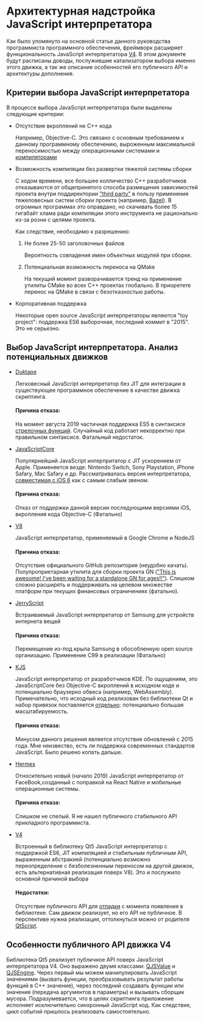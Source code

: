 
# Архитектурная надстройка JavaScript интерпретатора

Как было упомянуто на основной статье данного руководства программиста программного обеспечения, фреймворк расширяет функциональность JavaScript интерпретатора [V4](https://wiki.qt.io/V4). В этом документе будут расписаны доводы, послужившие катализатором выбора именно этого движка, а так же описание особенностей его публичного API и архитектуры дополнения.

## Критерии выбора JavaScript интерпретатора

В процессе выбора JavaScript интерпретатора были выделены следующие критерии:

 - Отсутствие вкроплений не C++ кода 

    Например, Objective-C. Это связано с основным требованием к данному программному обеспечению, выроженным максимальной переносимостью между операционными системами и [компиляторами](https://ru.stackoverflow.com/questions/1021524/Заголовочные-файлы-при-использовании-шаблонных-классов-c-с-компилятором-clang)

 - Возможность компиляции без развертки тяжелой системы сборки

    С ходом времени, все большее колличество C++ разработчиков отказываются от общепринятого способа размещения зависимостей проекта внутри поддиректории ["third party"](https://en.wikipedia.org/wiki/Third-party_software_component) в пользу применения тяжеловесных систем сборки проекта (например, [Bazel](https://bazel.build/)). В огромных программах это оправдано, но скачивать более 15 гигабайт хлама ради компиляции этого инструмента не рационально из-за розни с целями проекта.

    Как следствие, необходимо к разрешению:

    1. Не более 25-50 заголовочных файлов
        
        Вероятность совпадения имен объектных модулей при сборке.

    2. Потенциальная возможность переноса на QMake

        На текущий момент разворачивается тренд на применение утилиты CMake во всех C++ проектах глобально. В приоретете перенос на QMake в связи с безотказностью работы. 

 - Корпоративная поддержка

    Некоторые open source JavaScript интерпретаторы являются "toy project": поддержка ES6 выборочная, последний коммит в "2015". Это не серьезно.

## Выбор JavaScript интерпретатора. Анализ потенциальных движков

 - [Duktape](https://duktape.org/)

    Легковесный JavaScript интерпретатор без JIT для интеграции в существующее программное обеспечение в качестве движка скриптинга.

    #### Причина отказа:
    
    На момент августа 2019 частичная поддержка ES5 в синтаксисе [стрелочных функций](https://developer.mozilla.org/ru/docs/Web/JavaScript/Reference/Functions/Arrow_functions). Случайный код работает некорректно при правильном синтаксисе. Фатальный недостаток.

 - [JavaScriptCore](https://github.com/WebKit/webkit/tree/master/Source/JavaScriptCore)

    Популярнейший JavaScript интерпритатор с JIT ускорением от Apple. Применяется везде: Nintendo Switch, Sony Playstation, iPhone Safary, Mac Safary и др. Рассматривалась версия интерпретатора, [совместимая с iOS 6](https://github.com/phoboslab/JavaScriptCore-iOS) как с самым слабым звеном. 

    #### Причина отказа:
    
    Отказ от поддержки данной версии последующими версиями iOS, вкропления кода Objective-C (Фатально)

 - [V8](https://v8.dev/)

    JavaScript интерпретатор, применяемый в Google Chrome и NodeJS

    #### Причина отказа:
    
    Отсутствие официального GitHub репозитория (неудобно качать). Полупроприетарная утилита для сборки проекта GN (["This is awesome! I've been waiting for a standalone GN for ages!!"](https://www.reddit.com/r/cpp/comments/90vabm/gn_a_metabuild_system_that_generates_build_files/)). Слишком сложно расширять и поддерживать на целевом множестве платформ при текущих финансовых ограничениях (фатально).

 - [JerryScript](https://github.com/jerryscript-project/jerryscript)

    Встраиваемый JavaScript интерпретатор от Samsung для устройств интернета вещей

    #### Причина отказа:
    
    Перемещение из-под крыла Samsung в обособленную open source организацию. Применение C99 в реализации (Фатально)

 - [KJS](https://github.com/KDE/kjs)

    JavaScript интерпретатор от разработчиков KDE. По ощущениям, это JavaScriptCore без Objective-C вкроплений в исходном коде и потенциально браузерно обвеса (например, WebAssembly). Примечательно, что исходный код реализован без библиотеки Qt и набор привязок поставляется [отдельно](https://github.com/KDE/kjsembed): потенциально большая масштабируемость.

    #### Причина отказа:
    
    Минусом данного решения является отсутствие обновлений с 2015 года. Мне неизвество, есть ли поддержка современных стандартов JavaScript. Было решено копать дальше.

 - [Hermes](https://github.com/facebook/hermes)

    Относительно новый (начало 2019) JavaScript интерпретатор от FaceBook,созданный с поправкой на React Native и мобильные операционные системы.

    #### Причина отказа:
    
    Слишком не спелый. Я не нашел публичного стабильного API прикладного программиста.

 - [V4](https://wiki.qt.io/V4)

    Встроенный в библиотеку Qt5 JavaScript интерпретатор с поддержкой ES6, JIT компиляцией и стабильным публичным API, выраженным абстракией (потенциально возможно переопределение с безболезненным переносом на другой движок, есть альтернативная реализация поверх V8). Это и послужило основной причиной выбора

    #### Недостатки:
    
    Отсутствие публичного API для [отладки](https://stackoverflow.com/questions/38064798/debugging-qjsengine) с момента появления в библиотеке. Сам движок реализует, но его API не публичное. В перспективе нужна реализация, оттолкнуться можно от родителя [QtScript](https://doc.qt.io/archives/qt-4.8/qscriptenginedebugger.html).

## Особенности публичного API движка V4

Библиотека Qt5 реализует публичное API поверх JavaScript интерпретатора V4. Оно выражено двумя классами: [QJSValue](https://doc.qt.io/qt-5/qjsvalue.html) и [QJSEngine](https://doc.qt.io/qt-5/qjsengine.html). Через первый мы можем манипулировать JavaScript значениями (вызвать функции, преобразовывать результат работы функций в C++ значение), через последний создавать функции или значения (передача аргументов в параметры) и вызывать сборщик мусора. Подразумевается, что в целях скриптинга приложение исполняет исключительно синхронный JavaScript код. Как следствие, цикл событий пришлось реализовать самостоятельно.